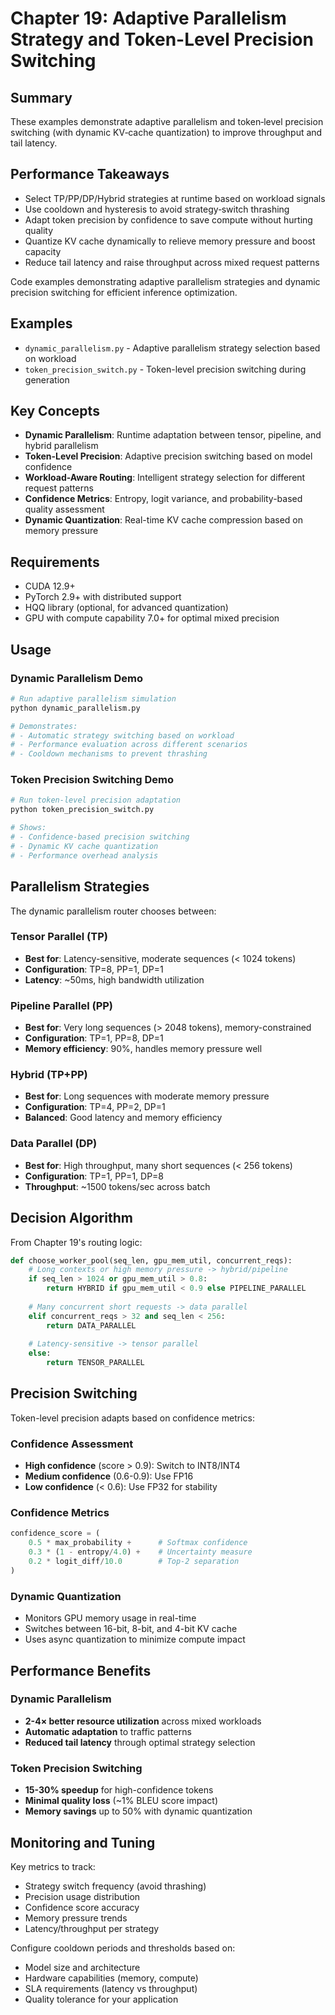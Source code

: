 # Chapter 19: Adaptive Parallelism Strategy and Token-Level Precision Switching

## Summary
These examples demonstrate adaptive parallelism and token‑level precision switching (with dynamic KV‑cache quantization) to improve throughput and tail latency.

## Performance Takeaways
- Select TP/PP/DP/Hybrid strategies at runtime based on workload signals
- Use cooldown and hysteresis to avoid strategy‑switch thrashing
- Adapt token precision by confidence to save compute without hurting quality
- Quantize KV cache dynamically to relieve memory pressure and boost capacity
- Reduce tail latency and raise throughput across mixed request patterns

Code examples demonstrating adaptive parallelism strategies and dynamic precision switching for efficient inference optimization.

## Examples

- `dynamic_parallelism.py` - Adaptive parallelism strategy selection based on workload
- `token_precision_switch.py` - Token-level precision switching during generation

## Key Concepts

- **Dynamic Parallelism**: Runtime adaptation between tensor, pipeline, and hybrid parallelism
- **Token-Level Precision**: Adaptive precision switching based on model confidence 
- **Workload-Aware Routing**: Intelligent strategy selection for different request patterns
- **Confidence Metrics**: Entropy, logit variance, and probability-based quality assessment
- **Dynamic Quantization**: Real-time KV cache compression based on memory pressure

## Requirements

- CUDA 12.9+
- PyTorch 2.9+ with distributed support
- HQQ library (optional, for advanced quantization)
- GPU with compute capability 7.0+ for optimal mixed precision

## Usage

### Dynamic Parallelism Demo
```bash
# Run adaptive parallelism simulation
python dynamic_parallelism.py

# Demonstrates:
# - Automatic strategy switching based on workload
# - Performance evaluation across different scenarios
# - Cooldown mechanisms to prevent thrashing
```

### Token Precision Switching Demo  
```bash
# Run token-level precision adaptation
python token_precision_switch.py

# Shows:
# - Confidence-based precision switching
# - Dynamic KV cache quantization
# - Performance overhead analysis
```

## Parallelism Strategies

The dynamic parallelism router chooses between:

### Tensor Parallel (TP)
- **Best for**: Latency-sensitive, moderate sequences (< 1024 tokens)
- **Configuration**: TP=8, PP=1, DP=1  
- **Latency**: ~50ms, high bandwidth utilization

### Pipeline Parallel (PP)
- **Best for**: Very long sequences (> 2048 tokens), memory-constrained
- **Configuration**: TP=1, PP=8, DP=1
- **Memory efficiency**: 90%, handles memory pressure well

### Hybrid (TP+PP)
- **Best for**: Long sequences with moderate memory pressure
- **Configuration**: TP=4, PP=2, DP=1
- **Balanced**: Good latency and memory efficiency

### Data Parallel (DP)
- **Best for**: High throughput, many short sequences (< 256 tokens)
- **Configuration**: TP=1, PP=1, DP=8
- **Throughput**: ~1500 tokens/sec across batch

## Decision Algorithm

From Chapter 19's routing logic:
```python
def choose_worker_pool(seq_len, gpu_mem_util, concurrent_reqs):
    # Long contexts or high memory pressure -> hybrid/pipeline
    if seq_len > 1024 or gpu_mem_util > 0.8:
        return HYBRID if gpu_mem_util < 0.9 else PIPELINE_PARALLEL
    
    # Many concurrent short requests -> data parallel  
    elif concurrent_reqs > 32 and seq_len < 256:
        return DATA_PARALLEL
        
    # Latency-sensitive -> tensor parallel
    else:
        return TENSOR_PARALLEL
```

## Precision Switching

Token-level precision adapts based on confidence metrics:

### Confidence Assessment
- **High confidence** (score > 0.9): Switch to INT8/INT4
- **Medium confidence** (0.6-0.9): Use FP16
- **Low confidence** (< 0.6): Use FP32 for stability

### Confidence Metrics
```python
confidence_score = (
    0.5 * max_probability +      # Softmax confidence
    0.3 * (1 - entropy/4.0) +    # Uncertainty measure  
    0.2 * logit_diff/10.0        # Top-2 separation
)
```

### Dynamic Quantization
- Monitors GPU memory usage in real-time
- Switches between 16-bit, 8-bit, and 4-bit KV cache
- Uses async quantization to minimize compute impact

## Performance Benefits

### Dynamic Parallelism
- **2-4× better resource utilization** across mixed workloads
- **Automatic adaptation** to traffic patterns
- **Reduced tail latency** through optimal strategy selection

### Token Precision Switching  
- **15-30% speedup** for high-confidence tokens
- **Minimal quality loss** (~1% BLEU score impact)
- **Memory savings** up to 50% with dynamic quantization

## Monitoring and Tuning

Key metrics to track:
- Strategy switch frequency (avoid thrashing)
- Precision usage distribution 
- Confidence score accuracy
- Memory pressure trends
- Latency/throughput per strategy

Configure cooldown periods and thresholds based on:
- Model size and architecture
- Hardware capabilities (memory, compute)
- SLA requirements (latency vs throughput)
- Quality tolerance for your application
